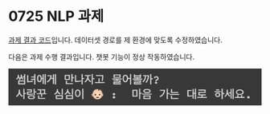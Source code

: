 # 0725 NLP 과제

[과제 결과 코드](./Transformer_23기_김하진.ipynb)입니다.
데이터셋 경로를 제 환경에 맞도록 수정하였습니다.

다음은 과제 수행 결과입니다.
챗봇 기능이 정상 작동하였습니다.

![result](result.png)
